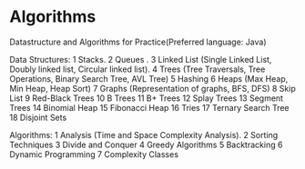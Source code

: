 # Algorithms
Datastructure and Algorithms for Practice(Preferred language: Java) 

Data Structures:
1 Stacks.
2 Queues .
3 Linked List (Single Linked List, Doubly linked list, Circular linked list).
4 Trees (Tree Traversals, Tree Operations, Binary Search Tree, AVL Tree)
5 Hashing
6 Heaps (Max Heap, Min Heap, Heap Sort)
7 Graphs (Representation of graphs, BFS, DFS)
8 Skip List
9 Red-Black Trees
10 B Trees
11 B+ Trees
12 Splay Trees
13 Segment Trees
14 Binomial Heap
15 Fibonacci Heap
16 Tries
17 Ternary Search Tree
18 Disjoint Sets

Algorithms:
1 Analysis (Time and Space Complexity Analysis).
2 Sorting Techniques
3 Divide and Conquer
4 Greedy Algorithms
5 Backtracking
6 Dynamic Programming
7 Complexity Classes 

